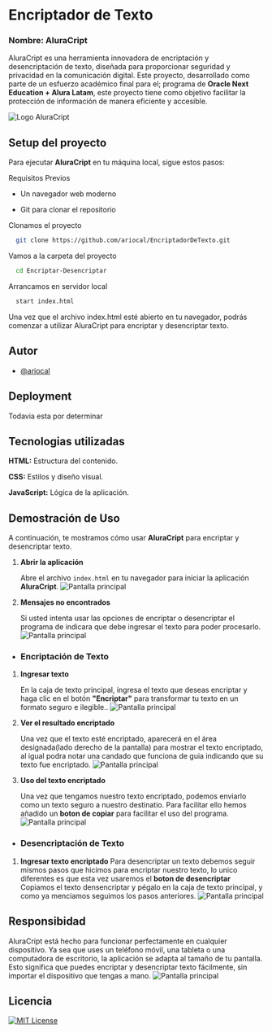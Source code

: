 
# Encriptador de Texto
### **Nombre**: AluraCript

AluraCript es una herramienta innovadora de encriptación y desencriptación de texto, diseñada para proporcionar seguridad y privacidad en la comunicación digital. Este proyecto, desarrollado como parte de un esfuerzo académico final para el; programa de **Oracle Next Education + Alura Latam**, este proyecto tiene como objetivo facilitar la protección de información de manera eficiente y accesible.



![Logo AluraCript](imagenes/logocompleto.png)


## Setup del proyecto
Para ejecutar **AluraCript** en tu máquina local, sigue estos pasos:

Requisitos Previos
- Un navegador web moderno

- Git para clonar el repositorio

Clonamos el proyecto

```bash
  git clone https://github.com/ariocal/EncriptadorDeTexto.git
```

Vamos a la carpeta del proyecto

```bash
  cd Encriptar-Desencriptar
```


Arrancamos en servidor local

```bash
  start index.html
```
Una vez que el archivo index.html esté abierto en tu navegador, podrás comenzar a utilizar AluraCript para encriptar y desencriptar texto.


## Autor

- [@ariocal](https://www.https://github.com/ariocal)


## Deployment

Todavia esta por determinar


## Tecnologias utilizadas

**HTML:** Estructura del contenido.

**CSS:** Estilos y diseño visual.

**JavaScript:** Lógica de la aplicación.

## Demostración de Uso

A continuación, te mostramos cómo usar **AluraCript** para encriptar y desencriptar texto.

1. **Abrir la aplicación**

   Abre el archivo `index.html` en tu navegador para iniciar la aplicación **AluraCript**.
   ![Pantalla principal](imagenes/guiauso/pantalla1.png)
2. **Mensajes no encontrados**
   
   Si usted intenta usar las opciones de encriptar o desencriptar el programa de indicara que debe ingresar el texto para poder procesarlo.
    ![Pantalla principal](imagenes/guiauso/pantalla6.png)  
- ### Encriptación de Texto

1. **Ingresar texto**

   En la caja de texto principal, ingresa el texto que deseas encriptar y haga clic en el botón **"Encriptar"** para transformar tu texto en un formato seguro e ilegible..
    ![Pantalla principal](imagenes/guiauso/pantalla2.png) 

2. **Ver el resultado encriptado**

   Una vez que el texto esté encriptado, aparecerá en el área designada(lado derecho de la pantalla) para mostrar el texto encriptado, al igual podra notar una candado que funciona de guia indicando que su texto fue encriptado.
  ![Pantalla principal](imagenes/guiauso/pantalla3.png) 

3. **Uso del texto encriptado**

   Una vez que tengamos nuestro texto encriptado, podemos enviarlo como un texto seguro a nuestro destinatio. Para facilitar ello hemos añadido un **boton de copiar** para facilitar el uso del programa.
    ![Pantalla principal](imagenes/guiauso/pantalla4.png) 

- ### Desencriptación de Texto

1. **Ingresar texto encriptado**
   Para desencriptar un texto debemos seguir mismos pasos que hicimos para encriptar nuestro texto, lo unico diferentes es que esta vez usaremos el **boton de desencriptar**
   Copiamos el texto densencriptar y pégalo en la caja de texto principal, y como ya menciamos seguimos los pasos anteriores.
  ![Pantalla principal](imagenes/guiauso/pantalla5.png) 

## Responsibidad
AluraCript está hecho para funcionar perfectamente en cualquier dispositivo. Ya sea que uses un teléfono móvil, una tableta o una computadora de escritorio, la aplicación se adapta al tamaño de tu pantalla. Esto significa que puedes encriptar y desencriptar texto fácilmente, sin importar el dispositivo que tengas a mano.
![Pantalla principal](imagenes/guiauso/pantalla6.png) 

## Licencia
[![MIT License](https://img.shields.io/badge/License-MIT-green.svg)](https://choosealicense.com/licenses/mit/)

